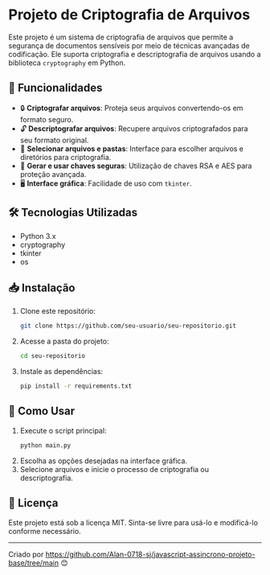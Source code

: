 # Projeto de Criptografia de Arquivos

Este projeto é um sistema de criptografia de arquivos que permite a segurança de documentos sensíveis por meio de técnicas avançadas de codificação. Ele suporta criptografia e descriptografia de arquivos usando a biblioteca `cryptography` em Python.

## 📌 Funcionalidades

- 🔒 **Criptografar arquivos**: Proteja seus arquivos convertendo-os em formato seguro.
- 🔓 **Descriptografar arquivos**: Recupere arquivos criptografados para seu formato original.
- 📁 **Selecionar arquivos e pastas**: Interface para escolher arquivos e diretórios para criptografia.
- 🔑 **Gerar e usar chaves seguras**: Utilização de chaves RSA e AES para proteção avançada.
- 🖥 **Interface gráfica**: Facilidade de uso com `tkinter`.

## 🛠 Tecnologias Utilizadas

- Python 3.x
- cryptography
- tkinter
- os

## 📥 Instalação

1. Clone este repositório:
   ```sh
   git clone https://github.com/seu-usuario/seu-repositorio.git
   ```
2. Acesse a pasta do projeto:
   ```sh
   cd seu-repositorio
   ```
3. Instale as dependências:
   ```sh
   pip install -r requirements.txt
   ```

## 🚀 Como Usar

1. Execute o script principal:
   ```sh
   python main.py
   ```
2. Escolha as opções desejadas na interface gráfica.
3. Selecione arquivos e inicie o processo de criptografia ou descriptografia.

## 📜 Licença

Este projeto está sob a licença MIT. Sinta-se livre para usá-lo e modificá-lo conforme necessário.

---
Criado por https://github.com/Alan-0718-sj/javascript-assincrono-projeto-base/tree/main 😊
